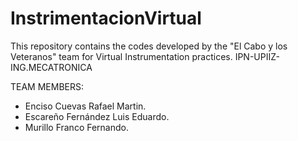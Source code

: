 # InstrimentacionVirtual
This repository contains the codes developed by the "El Cabo y los Veteranos" team for Virtual Instrumentation practices. IPN-UPIIZ-ING.MECATRONICA

TEAM MEMBERS:
-	Enciso Cuevas Rafael Martin.
-	Escareño Fernández Luis Eduardo.
-	Murillo Franco Fernando.
